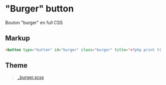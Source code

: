 # "Burger" button

Bouton "burger" en full CSS


## Markup

```html
<button type="button" id="burger" class="burger" title="<?php print t('Open menu'); ?>"><span class="burger__icon"></span> <span class="burger__text">Menu</span></button>
```

## Theme

> [_burger.scss](_burger.scss)
